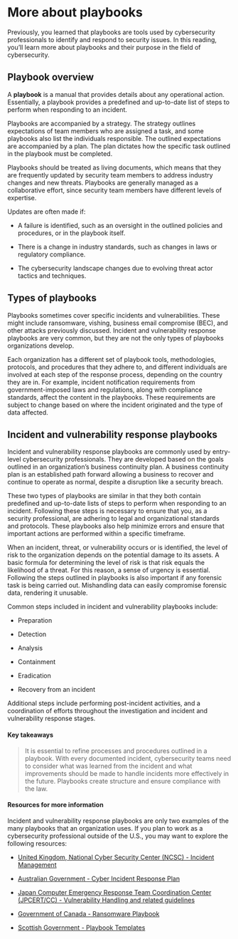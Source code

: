# More about playbooks
Previously, you learned that playbooks are tools used by cybersecurity professionals to identify and respond to security issues. In this reading, you’ll learn more about playbooks and their purpose in the field of cybersecurity. 

## Playbook overview
A **playbook** is a manual that provides details about any operational action. Essentially, a playbook provides a predefined and up-to-date list of steps to perform when responding to an incident.

Playbooks are accompanied by a strategy. The strategy outlines expectations of team members who are assigned a task, and some playbooks also list the individuals responsible. The outlined expectations are accompanied by a plan. The plan dictates how the specific task outlined in the playbook must be completed.

Playbooks should be treated as living documents, which means that they are frequently updated by security team members to address industry changes and new threats. Playbooks are generally managed as a collaborative effort, since security team members have different levels of expertise.

Updates are often made if:

- A failure is identified, such as an oversight in the outlined policies and procedures, or in the playbook itself. 

- There is a change in industry standards, such as changes in laws or regulatory compliance.

- The cybersecurity landscape changes due to evolving threat actor tactics and techniques.

## Types of playbooks
Playbooks sometimes cover specific incidents and vulnerabilities. These might include ransomware, vishing, business email compromise (BEC), and other attacks previously discussed. Incident and vulnerability response playbooks are very common, but they are not the only types of playbooks organizations develop. 

Each organization has a different set of playbook tools, methodologies, protocols, and procedures that they adhere to, and different individuals are involved at each step of the response process, depending on the country they are in. For example, incident notification requirements from government-imposed laws and regulations, along with compliance standards, affect the content in the playbooks. These requirements are subject to change based on where the incident originated and the type of data affected. 

## Incident and vulnerability response playbooks

Incident and vulnerability response playbooks are commonly used by entry-level cybersecurity professionals. They are developed based on the goals outlined in an organization’s business continuity plan. A business continuity plan is an established path forward allowing a business to recover and continue to operate as normal, despite a disruption like a security breach.

These two types of playbooks are similar in that they both contain predefined and up-to-date lists of steps to perform when responding to an incident. Following these steps is necessary to ensure that you, as a security professional, are adhering to legal and organizational standards and protocols. These playbooks also help minimize errors and ensure that important actions are performed within a specific timeframe.

When an incident, threat, or vulnerability occurs or is identified, the level of risk to the organization depends on the potential damage to its assets. A basic formula for determining the level of risk is that risk equals the likelihood of a threat. For this reason, a sense of urgency is essential. Following the steps outlined in playbooks is also important if any forensic task is being carried out. Mishandling data can easily compromise forensic data, rendering it unusable. 

Common steps included in incident and vulnerability playbooks include: 

- Preparation

- Detection

- Analysis

- Containment

- Eradication

- Recovery from an incident 

Additional steps include performing post-incident activities, and a coordination of efforts throughout the investigation and incident and vulnerability response stages.

#### Key takeaways
> It is essential to refine processes and procedures outlined in a playbook. With every documented incident, cybersecurity teams need to consider what was learned from the incident and what improvements should be made to handle incidents more effectively in the future. Playbooks create structure and ensure compliance with the law. 

#### Resources for more information
Incident and vulnerability response playbooks are only two examples of the many playbooks that an organization uses. If you plan to work as a cybersecurity professional outside of the U.S., you may want to explore the following resources:

- [United Kingdom, National Cyber Security Center (NCSC) - Incident Management](https://www.ncsc.gov.uk/section/about-ncsc/incident-management)

- [Australian Government - Cyber Incident Response Plan](https://www.cyber.gov.au/sites/default/files/2023-03/ACSC%20Cyber%20Incident%20Response%20Plan%20Guidance_A4.pdf)

- [Japan Computer Emergency Response Team Coordination Center (JPCERT/CC) - Vulnerability Handling and related guidelines](https://www.jpcert.or.jp/english/vh/guidelines.html)

- [Government of Canada - Ransomware Playbook](https://www.cyber.gc.ca/en/guidance/ransomware-playbook-itsm00099)

- [Scottish Government - Playbook Templates](https://www.gov.scot/publications/cyber-resilience-incident-management/)